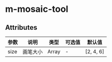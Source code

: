 # m-mosaic-tool

## Attributes
| 参数 | 说明     | 类型  | 可选值 | 默认值    |
| ---- | -------- | ----- | ------ | --------- |
| size | 画笔大小 | Array | -      | [2, 4, 6] |